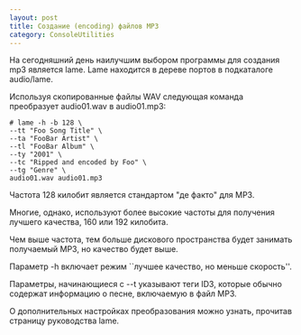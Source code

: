```yaml
---
layout: post
title: Создание (encoding) файлов MP3
category: ConsoleUtilities
---
```


На сегодняшний день наилучшим выбором программы для создания mp3 является lame. Lame находится в дереве портов в подкаталоге audio/lame.

Используя скопированные файлы WAV следующая команда преобразует audio01.wav в audio01.mp3:

    # lame -h -b 128 \
    --tt "Foo Song Title" \
    --ta "FooBar Artist" \
    --tl "FooBar Album" \
    --ty "2001" \
    --tc "Ripped and encoded by Foo" \
    --tg "Genre" \
    audio01.wav audio01.mp3

Частота 128 килобит является стандартом "де факто" для MP3. 

Многие, однако, используют более высокие частоты для получения лучшего качества, 160 или 192 килобита. 

Чем выше частота, тем больше дискового пространства будет занимать получаемый MP3, но качество будет выше. 

Параметр -h включает режим ``лучшее качество, но меньше скорость''. 

Параметры, начинающиеся с --t указывают теги ID3, которые обычно содержат информацию о песне, включаемую в файл MP3. 

О дополнительных настройках преобразования можно узнать, прочитав страницу руководства lame.
